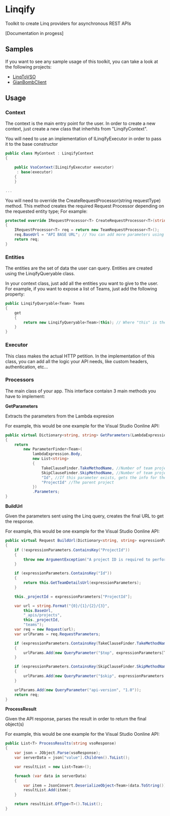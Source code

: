 # Linqify
Toolkit to create Linq providers for asynchronous REST APIs

[Documentation in progess]

## Samples
If you want to see any sample usage of this toolkit, you can take a look at the following projects:

* [LinqToVSO](https://github.com/cjgaliana/LinqToVSO)
* [GianBombClient](https://github.com/cjgaliana/GiantBombClient)


## Usage
### Context
The context is the main entry point for the user. 
In order to create a new context, just create a new class that inherhits from "LinqifyContext".

You will need to use an implementation of ILinqifyExecutor in order to pass it to the base constructor

```cs
public class MyContext : LinqifyContext
{

    public VsoContext(ILinqifyExecutor executor)
     : base(executor)
    {
    }

...
```

You will need to override the CreateRequestProcessor<T>(string requestType) method. 
This method creates the required Request Processor depending on the requested entity type; 
For example:

```cs
protected override IRequestProcessor<T> CreateRequestProcessor<T>(string requestType)
{
    IRequestProcessor<T> req = return new TeamRequestProcessor<T>();
    req.BaseUrl = "API BASE URL"; // You can add more parameters using the "custom parameters" propertiy
    return req;
}
```

### Entities
The entities are the set of data the user can query. Entities are created using the LinqifyQueryable<T> class.

In your context class, just add all the 
entities you want to give to the user. For example, if you want to expose a list of Teams, just add the following property:

```cs
public LinqifyQueryable<Team> Teams
{
    get
    {
        return new LinqifyQueryable<Team>(this); // Where "this" is the context
    }
}
```


### Executor
This class makes the actual HTTP petition. In the implementation of this class, you can add all the logic your API needs, like custom headers, authentication, etc...


### Processors
The main class of your app. This interface contaisn 3 main methods you have to implement:

**GetParameters**

Extracts the parameters from the Lambda expresion

For example, this would be one example for the Visual Studio Oonline API:

```cs
public virtual Dictionary<string, string> GetParameters(LambdaExpression lambdaExpression)
{
    return
        new ParameterFinder<Team>(
            lambdaExpression.Body,
            new List<string>
            {
                TakeClauseFinder.TakeMethodName, //Number of team projects to return.
                SkipClauseFinder.SkipMethodName, //Number of team projects to skip
                "Id", //If this parameter exists, gets the info for the given ID
                "ProjectId" //The parent project
            })
            .Parameters;
}
```


**BuildUrl**

Given the parameters sent using the Linq query, creates the final URL to get the response.



For example, this would be one example for the Visual Studio Oonline API:

```cs
public virtual Request BuildUrl(Dictionary<string, string> expressionParameters)
{
    if (!expressionParameters.ContainsKey("ProjectId"))
    {
        throw new ArgumentException("A project ID is required to perform this operation");
    }

    if (expressionParameters.ContainsKey("Id"))
    {
        return this.GetTeamDetailsUrl(expressionParameters);
    }

    this._projectId = expressionParameters["ProjectId"];

    var url = string.Format("{0}/{1}/{2}/{3}",
        this.BaseUrl,
        "_apis/projects",
        this._projectId,
        "teams");
    var req = new Request(url);
    var urlParams = req.RequestParameters;

    if (expressionParameters.ContainsKey(TakeClauseFinder.TakeMethodName))
    {
        urlParams.Add(new QueryParameter("$top", expressionParameters[TakeClauseFinder.TakeMethodName]));
    }

    if (expressionParameters.ContainsKey(SkipClauseFinder.SkipMethodName))
    {
        urlParams.Add(new QueryParameter("$skip", expressionParameters[SkipClauseFinder.SkipMethodName]));
    }

    urlParams.Add(new QueryParameter("api-version", "1.0"));
    return req;
}
```


**ProcessResult**

Given the API response, parses the result in order to return the final object(s)

For example, this would be one example for the Visual Studio Oonline API:

```cs
public List<T> ProcessResults(string vsoResponse)
{
    var json = JObject.Parse(vsoResponse);
    var serverData = json["value"].Children().ToList();

    var resultList = new List<Team>();

    foreach (var data in serverData)
    {
        var item = JsonConvert.DeserializeObject<Team>(data.ToString());
        resultList.Add(item);
    }

    return resultList.OfType<T>().ToList();
}
```




